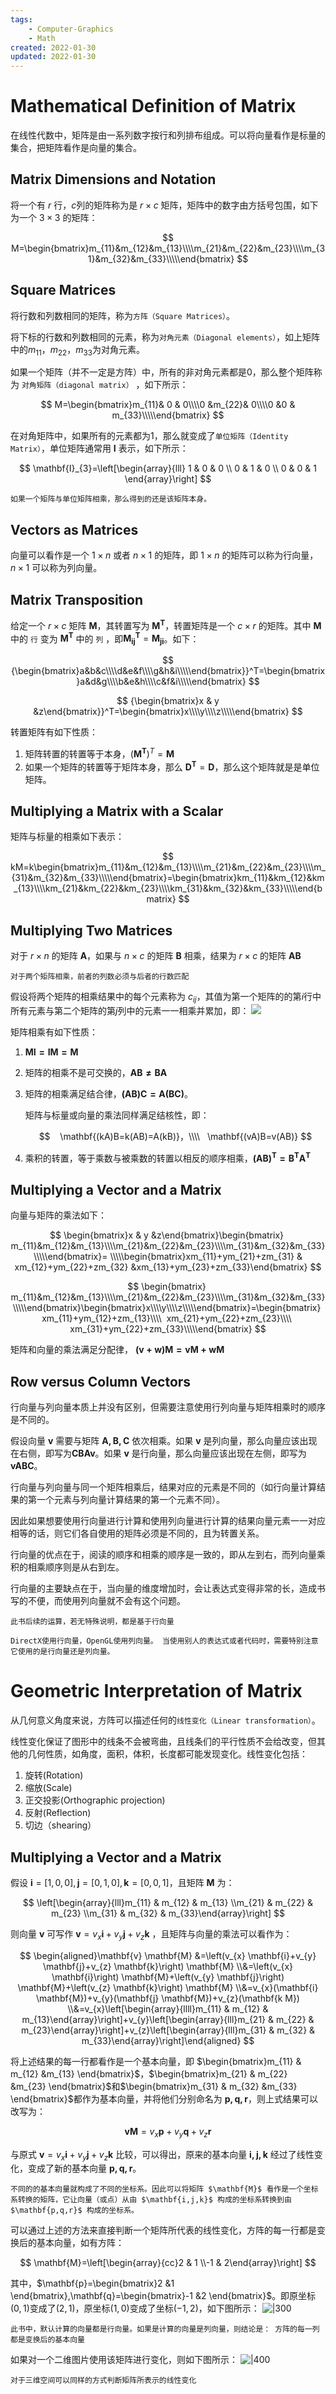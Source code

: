 ```yaml
---
tags:
    - Computer-Graphics
    - Math
created: 2022-01-30
updated: 2022-01-30
---
```


# Mathematical Definition of Matrix

在线性代数中，矩阵是由一系列数字按行和列排布组成。可以将向量看作是标量的集合，把矩阵看作是向量的集合。

## Matrix Dimensions and Notation

将一个有 $r$ 行，$c$列的矩阵称为是 $r\times c$ 矩阵，矩阵中的数字由方括号包围，如下为一个 $3 \times 3$ 的矩阵：

$$ M=\begin{bmatrix}m_{11}&m_{12}&m_{13}\\\\m_{21}&m_{22}&m_{23}\\\\m_{31}&m_{32}&m_{33}\\\\\end{bmatrix} $$

## Square Matrices

将行数和列数相同的矩阵，称为`方阵（Square Matrices）`。

将下标的行数和列数相同的元素，称为`对角元素（Diagonal elements）`，如上矩阵中的$m_{11}$，$m_{22}$，$m_{33}$为对角元素。

如果一个矩阵（并不一定是方阵）中，所有的非对角元素都是0，那么整个矩阵称为 `对角矩阵（diagonal matrix）` ，如下所示：

$$ M=\begin{bmatrix}m_{11}& 0 & 0\\\\0 &m_{22}& 0\\\\0 &0 & m_{33}\\\\\end{bmatrix} $$

在对角矩阵中，如果所有的元素都为1，那么就变成了`单位矩阵（Identity Matrix）`，单位矩阵通常用 $\mathbf{I}$ 表示，如下所示：

$$ \mathbf{I}_{3}=\left[\begin{array}{lll} 1 & 0 & 0 \\ 0 & 1 & 0 \\ 0 & 0 & 1 \end{array}\right] $$

```ad-note
如果一个矩阵与单位矩阵相乘，那么得到的还是该矩阵本身。
```

## Vectors as Matrices

向量可以看作是一个 $1\times n$ 或者 $n \times 1$ 的矩阵，即 $1\times n$ 的矩阵可以称为行向量，$n\times 1$ 可以称为列向量。

## Matrix Transposition

给定一个 $r\times c$ 矩阵 $\mathbf{M}$，其转置写为 $\mathbf{M^T}$，转置矩阵是一个 $c\times r$ 的矩阵。其中 $\mathbf{M}$ 中的 `行` 变为 $\mathbf{M^T}$ 中的 `列` ，即$\mathbf{M^T_{ij}}=\mathbf{M_{ji}}$。如下：

$$ {\begin{bmatrix}a&b&c\\\\d&e&f\\\\g&h&i\\\\\end{bmatrix}}^T=\begin{bmatrix}a&d&g\\\\b&e&h\\\\c&f&i\\\\\end{bmatrix} $$

$$ {\begin{bmatrix}x & y &z\end{bmatrix}}^T=\begin{bmatrix}x\\\\y\\\\z\\\\\end{bmatrix} $$

转置矩阵有如下性质：

1.  矩阵转置的转置等于本身，$(\mathbf{M^T})^T=\mathbf{M}$
2.  如果一个矩阵的转置等于矩阵本身，那么 $\mathbf{D^T}=\mathbf{D}$，那么这个矩阵就是是单位矩阵。

## Multiplying a Matrix with a Scalar

矩阵与标量的相乘如下表示：

$$ kM=k\begin{bmatrix}m_{11}&m_{12}&m_{13}\\\\m_{21}&m_{22}&m_{23}\\\\m_{31}&m_{32}&m_{33}\\\\\end{bmatrix}=\begin{bmatrix}km_{11}&km_{12}&km_{13}\\\\km_{21}&km_{22}&km_{23}\\\\km_{31}&km_{32}&km_{33}\\\\\end{bmatrix} $$

## Multiplying Two Matrices

对于 $r\times n$ 的矩阵 $\mathbf{A}$，如果与 $n\times c$ 的矩阵 $\mathbf{B}$ 相乘，结果为 $r\times c$ 的矩阵 $\mathbf{AB}$

```ad-warning
对于两个矩阵相乘，前者的列数必须与后者的行数匹配
```

假设将两个矩阵的相乘结果中的每个元素称为 $c_{ij}$，其值为第一个矩阵的的第$i$行中所有元素与第二个矩阵的第$j$列中的元素一一相乘并累加，即：
![](assets/Ch%2004%20Introduction%20to%20Matrices/Untitled.png)

矩阵相乘有如下性质：

1.  $\mathbf{MI=IM=M}$
    
2.  矩阵的相乘不是可交换的，$\mathbf{AB\neq BA}$
    
3.  矩阵的相乘满足结合律，$\mathbf{(AB)C=A(BC)}$。
    
    矩阵与标量或向量的乘法同样满足结核性，即：
    
    $$    \mathbf{(kA)B=k(AB)=A(kB)}，\\\\   \mathbf{(vA)B=v(AB)} $$
    
4.  乘积的转置，等于乘数与被乘数的转置以相反的顺序相乘，$\mathbf{(AB)^T=B^TA^T}$

## Multiplying a Vector and a Matrix

向量与矩阵的乘法如下：

$$ \begin{bmatrix}x & y &z\end{bmatrix}\begin{bmatrix}  m_{11}&m_{12}&m_{13}\\\\m_{21}&m_{22}&m_{23}\\\\m_{31}&m_{32}&m_{33}\\\\\end{bmatrix}= \\\\\begin{bmatrix}xm_{11}+ym_{21}+zm_{31} & xm_{12}+ym_{22}+zm_{32} &xm_{13}+ym_{23}+zm_{33}\end{bmatrix} $$

$$ \begin{bmatrix}  m_{11}&m_{12}&m_{13}\\\\m_{21}&m_{22}&m_{23}\\\\m_{31}&m_{32}&m_{33}\\\\\end{bmatrix}\begin{bmatrix}x\\\\y\\\\z\\\\\end{bmatrix}=\begin{bmatrix}  xm_{11}+ym_{12}+zm_{13}\\\\  xm_{21}+ym_{22}+zm_{23}\\\\  xm_{31}+ym_{22}+zm_{33}\\\\\end{bmatrix} $$


矩阵和向量的乘法满足分配律， $\mathbf{(v+w)M=vM+wM}$

## Row versus Column Vectors

行向量与列向量本质上并没有区别，但需要注意使用行列向量与矩阵相乘时的顺序是不同的。

假设向量 $\mathbf{v}$ 需要与矩阵 $\mathbf{A,B,C}$ 依次相乘。如果 $\mathbf{v}$ 是列向量，那么向量应该出现在右侧，即写为$\mathbf{CBAv}$。如果 $\mathbf{v}$ 是行向量，那么向量应该出现在左侧，即写为$\mathbf{vABC}$。

行向量与列向量与同一个矩阵相乘后，结果对应的元素是不同的（如行向量计算结果的第一个元素与列向量计算结果的第一个元素不同）。

因此如果想要使用行向量进行计算和使用列向量进行计算的结果向量元素一一对应相等的话，则它们各自使用的矩阵必须是不同的，且为转置关系。

行向量的优点在于，阅读的顺序和相乘的顺序是一致的，即从左到右，而列向量乘积的相乘顺序则是从右到左。

行向量的主要缺点在于，当向量的维度增加时，会让表达式变得非常的长，造成书写的不便，而使用列向量就不会有这个问题。

```ad-warning
此书后续的运算，若无特殊说明，都是基于行向量
```

```ad-warning
DirectX使用行向量，OpenGL使用列向量。 当使用别人的表达式或者代码时，需要特别注意它使用的是行向量还是列向量。
```


# Geometric Interpretation of Matrix

从几何意义角度来说，方阵可以描述任何的`线性变化（Linear transformation）`。

线性变化保证了图形中的线条不会被弯曲，且线条们的平行性质不会给改变，但其他的几何性质，如角度，面积，体积，长度都可能发现变化。线性变化包括：

1.  旋转(Rotation)
2.  缩放(Scale)
3.  正交投影(Orthographic projection)
4.  反射(Reflection)
5.  切边（shearing）

## Multiplying a Vector and a Matrix

假设 $\mathbf{i}=[1,0,0],\mathbf{j}=[0,1,0],\mathbf{k}=[0,0,1]$，且矩阵 $\mathbf{M}$ 为：

$$ \left[\begin{array}{lll}m_{11} & m_{12} & m_{13} \\m_{21} & m_{22} & m_{23} \\m_{31} & m_{32} & m_{33}\end{array}\right] $$

则向量 $\mathbf{v}$ 可写作 $\mathbf{v}=v_x\mathbf{i}+v_y\mathbf{j}+v_z\mathbf{k}$ ，且矩阵与向量的乘法可以看作为：

$$ \begin{aligned}\mathbf{v} \mathbf{M} &=\left(v_{x} \mathbf{i}+v_{y} \mathbf{j}+v_{z} \mathbf{k}\right) \mathbf{M} \\&=\left(v_{x} \mathbf{i}\right) \mathbf{M}+\left(v_{y} \mathbf{j}\right) \mathbf{M}+\left(v_{z} \mathbf{k}\right) \mathbf{M} \\&=v_{x}(\mathbf{i} \mathbf{M})+v_{y}(\mathbf{j} \mathbf{M})+v_{z}(\mathbf{k M}) \\&=v_{x}\left[\begin{array}{llll}m_{11} & m_{12} & m_{13}\end{array}\right]+v_{y}\left[\begin{array}{lll}m_{21} & m_{22} & m_{23}\end{array}\right]+v_{z}\left[\begin{array}{lll}m_{31} & m_{32} & m_{33}\end{array}\right]\end{aligned} $$


将上述结果的每一行都看作是一个基本向量，即 $\begin{bmatrix}m_{11} & m_{12} &m_{13} \end{bmatrix}$，$\begin{bmatrix}m_{21} & m_{22} &m_{23} \end{bmatrix}$和$\begin{bmatrix}m_{31} & m_{32} &m_{33} \end{bmatrix}$都作为基本向量，并将他们分别命名为 $\mathbf{p,q,r}$，则上式结果可以改写为：

$$ \mathbf{vM}=v_x\mathbf{p}+v_y\mathbf{q}+v_z\mathbf{r} $$

与原式 $\mathbf{v}=v_x\mathbf{i}+v_y\mathbf{j}+v_z\mathbf{k}$ 比较，可以得出，原来的基本向量 $\mathbf{i,j,k}$ 经过了线性变化，变成了新的基本向量 $\mathbf{p,q,r}$。

```ad-note
不同的的基本向量就构成了不同的坐标系。因此可以将矩阵 $\mathbf{M}$ 看作是一个坐标系转换的矩阵，它让向量（或点）从由 $\mathbf{i,j,k}$ 构成的坐标系转换到由 $\mathbf{p,q,r}$ 构成的坐标系。
```

可以通过上述的方法来直接判断一个矩阵所代表的线性变化，方阵的每一行都是变换后的基本向量，如有方阵：

$$ \mathbf{M}=\left[\begin{array}{cc}2 & 1 \\-1 & 2\end{array}\right] $$

其中，$\mathbf{p}=\begin{bmatrix}2 &1 \end{bmatrix},\mathbf{q}=\begin{bmatrix}-1 &2 \end{bmatrix}$。即原坐标$(0,1)$变成了$(2,1)$，原坐标$(1,0)$变成了坐标$(-1,2)$，如下图所示：
![|300](assets/Ch%2004%20Introduction%20to%20Matrices/Untitled%201.png)

```ad-warning
此书中，默认计算的向量都是行向量。如果是计算的向量是列向量，则结论是： 方阵的每一列都是变换后的基本向量
```

如果对一个二维图片使用该矩阵进行变化，则如下图所示：
![|400](assets/Ch%2004%20Introduction%20to%20Matrices/Untitled%202.png)

```ad-note
对于三维空间可以同样的方式判断矩阵所表示的线性变化
```
